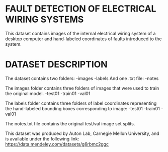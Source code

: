 # FAULT DETECTION OF ELECTRICAL WIRING SYSTEMS

This dataset contains images of the internal electrical wiring system of a desktop computer and hand-labeled coordinates of faults introduced to the system.


# DATASET DESCRIPTION

The dataset contains two folders:
	-images
	-labels
And one .txt file:
	-notes

The images folder contains three folders of images that were used to train the original model.
	-test01
	-train01
	-val01

The labels folder contains three folders of label coordinates representing the hand-labeled bounding boxes corresponding to image:
	-test01
	-train01
	-val01

The notes.txt file contains the original test/val image set splits.

This dataset was produced by Auton Lab, Carnegie Mellon University, and is available under the following link:
https://data.mendeley.com/datasets/g6rbmc2ggc
